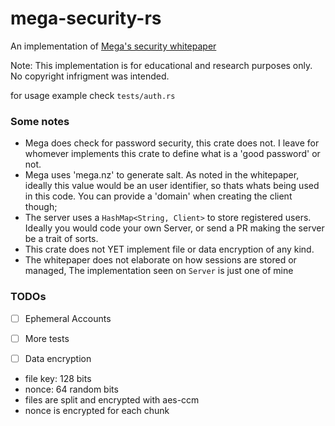 # mega-security-rs

An implementation of [Mega's security whitepaper](https://mega.nz/SecurityWhitepaper.pdf)

Note: This implementation is for educational and research purposes only. No copyright infrigment was intended.

for usage example check `tests/auth.rs`

### Some notes
- Mega does check for password security, this crate does not. I leave for whomever implements this crate to define what is a 'good password' or not.
- Mega uses 'mega.nz' to generate salt. As noted in the whitepaper, ideally this value would be an user identifier, so thats whats being used in this code. You can provide a 'domain' when creating the client though;
- The server uses a `HashMap<String, Client>` to store registered users. Ideally you would code your own Server, or send a PR making the server be a trait of sorts.
- This crate does not YET implement file or data encryption of any kind.
- The whitepaper does not elaborate on how sessions are stored or managed, The implementation seen on `Server` is just one of mine


### TODOs
- [ ] Ephemeral Accounts
- [ ] More tests
- [ ] Data encryption


- file key: 128 bits 
- nonce: 64 random bits
- files are split and encrypted with aes-ccm
- nonce is encrypted for each chunk

